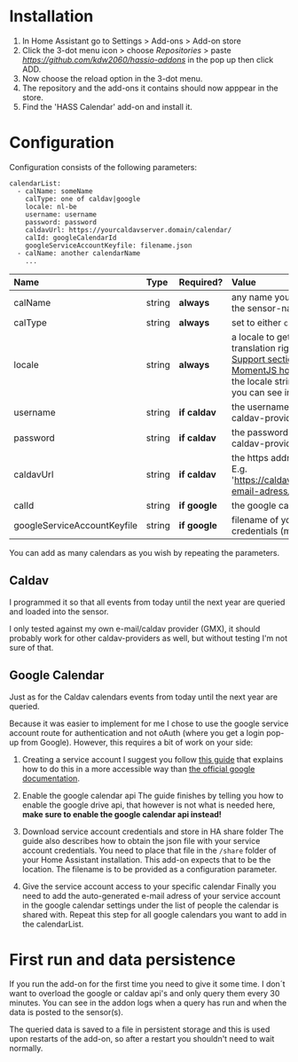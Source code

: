 # Installation

1. In Home Assistant go to Settings > Add-ons > Add-on store
2. Click the 3-dot menu icon > choose _Repositories_ > paste _https://github.com/kdw2060/hassio-addons_ in the pop up then click ADD.
3. Now choose the reload option in the 3-dot menu.
4. The repository and the add-ons it contains should now apppear in the store.
5. Find the 'HASS Calendar' add-on and install it.


# Configuration
Configuration consists of the following parameters:

```
calendarList:
  - calName: someName
    calType: one of caldav|google
    locale: nl-be
    username: username
    password: password
    caldavUrl: https://yourcaldavserver.domain/calendar/
    calId: googleCalendarId
    googleServiceAccountKeyfile: filename.json
  - calName: another calendarName
    ...

``` 

| Name | Type | Required? | Value |
| :--- | :--- | :-------- | :---- |
| calName | string | **always** | any name you prefer, this will also become the sensor-name |
| calType | string | **always** | set to either `caldav` or `google` |
| locale | string | **always** | a locale to get date/time presentation and translation right. Check out the [Locale Support section near the bottom of the MomentJS homepage](https://momentjs.com/). Pick one and use the locale string (the 2 or 4 letter-codes) you can see in the demo frame. |
| username | string | **if caldav** | the username you login with for your caldav-provider |
| password | string | **if caldav** | the password you login with for your caldav-provider |
| caldavUrl | string | **if caldav** | the https address for your caldav-provider. E.g. 'https://caldav.gmx.net/begenda/dav/your-email-adress/calendar/' |
| calId | string | **if google** | the google calendar ID [more info](https://docs.simplecalendar.io/find-google-calendar-id/) |
| googleServiceAccountKeyfile | string | **if google** | filename of your google service-account credentials (more info about this below) |


You can add as many calendars as you wish by repeating the parameters.

## Caldav
I programmed it so that all events from today until the next year are queried and loaded into the sensor.

I only tested against my own e-mail/caldav provider (GMX), it should probably work for other caldav-providers as well, but without testing I'm not sure of that.

## Google Calendar
Just as for the Caldav calendars events from today until the next year are queried.

Because it was easier to implement for me I chose to use the google service account route for authentication and not oAuth (where you get a login pop-up from Google). However, this requires a bit of work on your side:

1. Creating a service account
I suggest you follow [this guide](https://www.webdavsystem.com/server/gsuite/service-account/) that explains how to do this in a more accessible way than [the official google documentation](https://cloud.google.com/iam/docs/creating-managing-service-accounts). 

2. Enable the google calendar api
The guide finishes by telling you how to enable the google drive api, that however is not what is needed here, **make sure to enable the google calendar api instead!**

3. Download service account credentials and store in HA share folder
The guide also describes how to obtain the json file with your service account credentials. You need to place that file in the `/share` folder of your Home Assistant installation. This add-on expects that to be the location. The filename is to be provided as a configuration parameter.

4. Give the service account access to your specific calendar
Finally you need to add the auto-generated e-mail adress of your service account in the google calendar settings under the list of people the calendar is shared with. Repeat this step for all google calendars you want to add in the calendarList.

# First run and data persistence
If you run the add-on for the first time you need to give it some time. I don´t want to overload the google or caldav api's and only query them every 30 minutes. You can see in the addon logs when a query has run and when the data is posted to the sensor(s).

The queried data is saved to a file in persistent storage and this is used upon restarts of the add-on, so after a restart you shouldn't need to wait normally.
